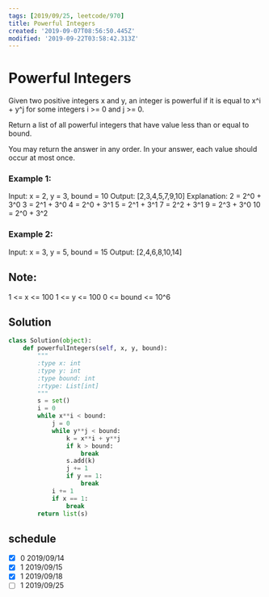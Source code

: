 ```yaml
---
tags: [2019/09/25, leetcode/970]
title: Powerful Integers
created: '2019-09-07T08:56:50.445Z'
modified: '2019-09-22T03:58:42.313Z'
---
```


# Powerful Integers

Given two positive integers x and y, an integer is powerful if it is equal to x^i + y^j for some integers i >= 0 and j >= 0.

Return a list of all powerful integers that have value less than or equal to bound.

You may return the answer in any order.  In your answer, each value should occur at most once.



### Example 1:

Input: x = 2, y = 3, bound = 10
Output: [2,3,4,5,7,9,10]
Explanation:
2 = 2^0 + 3^0
3 = 2^1 + 3^0
4 = 2^0 + 3^1
5 = 2^1 + 3^1
7 = 2^2 + 3^1
9 = 2^3 + 3^0
10 = 2^0 + 3^2

### Example 2:

Input: x = 3, y = 5, bound = 15
Output: [2,4,6,8,10,14]


## Note:

1 <= x <= 100
1 <= y <= 100
0 <= bound <= 10^6


## Solution

```python
class Solution(object):
    def powerfulIntegers(self, x, y, bound):
        """
        :type x: int
        :type y: int
        :type bound: int
        :rtype: List[int]
        """
        s = set()
        i = 0
        while x**i < bound:
            j = 0
            while y**j < bound:
                k = x**i + y**j
                if k > bound:
                    break
                s.add(k)
                j += 1
                if y == 1:
                    break
            i += 1
            if x == 1:
                break
        return list(s)
```


## schedule

* [x] 0 2019/09/14
* [x] 1 2019/09/15
* [x] 1 2019/09/18
* [ ] 1 2019/09/25
